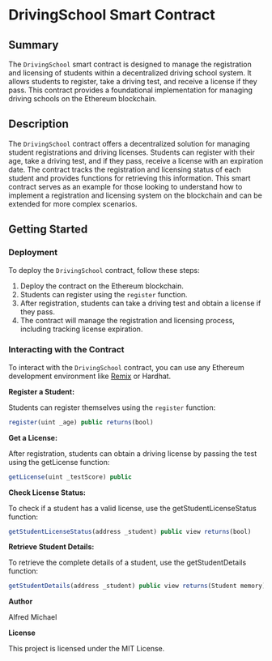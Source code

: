 # DrivingSchool Smart Contract

## Summary
The `DrivingSchool` smart contract is designed to manage the registration and licensing of students within a decentralized driving school system. It allows students to register, take a driving test, and receive a license if they pass. This contract provides a foundational implementation for managing driving schools on the Ethereum blockchain.

## Description
The `DrivingSchool` contract offers a decentralized solution for managing student registrations and driving licenses. Students can register with their age, take a driving test, and if they pass, receive a license with an expiration date. The contract tracks the registration and licensing status of each student and provides functions for retrieving this information. This smart contract serves as an example for those looking to understand how to implement a registration and licensing system on the blockchain and can be extended for more complex scenarios.

## Getting Started

### Deployment

To deploy the `DrivingSchool` contract, follow these steps:

1. Deploy the contract on the Ethereum blockchain.
2. Students can register using the `register` function.
3. After registration, students can take a driving test and obtain a license if they pass.
4. The contract will manage the registration and licensing process, including tracking license expiration.

### Interacting with the Contract

To interact with the `DrivingSchool` contract, you can use any Ethereum development environment like [Remix](https://remix.ethereum.org/) or Hardhat.

**Register a Student:**  

Students can register themselves using the `register` function:
```javascript
register(uint _age) public returns(bool)
```
**Get a License:**

After registration, students can obtain a driving license by passing the test using the getLicense function:

```javascript
getLicense(uint _testScore) public
```
**Check License Status:**

To check if a student has a valid license, use the getStudentLicenseStatus function:

```javascript
getStudentLicenseStatus(address _student) public view returns(bool)
```
**Retrieve Student Details:**

To retrieve the complete details of a student, use the getStudentDetails function:

```javascript
getStudentDetails(address _student) public view returns(Student memory)
```
**Author**

Alfred Michael

**License**

This project is licensed under the MIT License.
